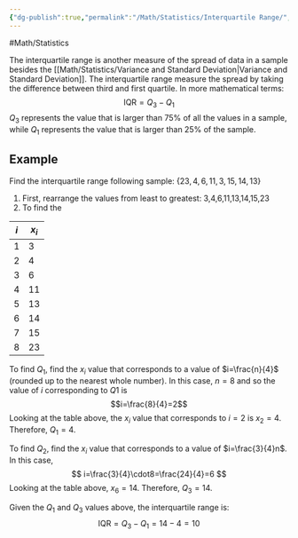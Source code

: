 ```yaml
---
{"dg-publish":true,"permalink":"/Math/Statistics/Interquartile Range/","created":"2024-11-07T22:55:52.188-05:00","updated":"2024-11-11T00:04:14.886-05:00"}
---
```



#Math/Statistics 

The interquartile range is another measure of the spread of data in a sample besides the [[Math/Statistics/Variance and Standard Deviation\|Variance and Standard Deviation]]. The interquartile range measure the spread by taking the difference between third and first quartile. In more mathematical terms:
$$
\text{IQR}=Q_3-Q_1
$$
$Q_3$ represents the value that is larger than 75% of all the values in a sample, while $Q_1$ represents the value that is larger than 25% of the sample.

## Example

Find the interquartile range following sample: $\{23,4,6,11,3,15,14,13\}$
1. First, rearrange the values from least to greatest: 3,4,6,11,13,14,15,23
2. To find the 

| $i$ | $x_i$ |
| --- | ----- |
| 1   | 3     |
| 2   | 4     |
| 3   | 6     |
| 4   | 11    |
| 5   | 13    |
| 6   | 14    |
| 7   | 15    |
| 8   | 23    |

To find $Q_1$, find the $x_i$ value that corresponds to a value of $i=\frac{n}{4}$ (rounded up to the nearest whole number). In this case, $n=8$ and so the value of $i$ corresponding to $Q1$ is 
$$i=\frac{8}{4}=2$$
Looking at the table above, the $x_i$ value that corresponds to $i=2$ is $x_2=4$. Therefore, $Q_1=4$.

To find $Q_2$, find the $x_i$ value that corresponds to a value of $i=\frac{3}{4}n$. In this case,
$$
i=\frac{3}{4}\cdot8=\frac{24}{4}=6
$$
Looking at the table above, $x_6=14$. Therefore, $Q_3=14$.

Given the $Q_1$ and $Q_3$ values above, the interquartile range is: 
$$
\text{IQR}=Q_3-Q_1=14-4=10
$$
